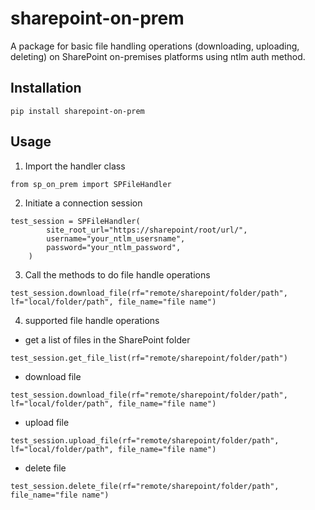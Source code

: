 # sharepoint-on-prem
A package for basic file handling operations (downloading, uploading, deleting) 
on SharePoint on-premises platforms using ntlm auth method.

## Installation
```
pip install sharepoint-on-prem
```

## Usage
1. Import the handler class  
```
from sp_on_prem import SPFileHandler
```
2. Initiate a connection session  
```
test_session = SPFileHandler(
        site_root_url="https://sharepoint/root/url/",  
        username="your_ntlm_usersname",  
        password="your_ntlm_password",
    )
 ```
 3. Call the methods to do file handle operations
 ```
test_session.download_file(rf="remote/sharepoint/folder/path", lf="local/folder/path", file_name="file name")
 ```
 4. supported file handle operations
- get a list of files in the SharePoint folder
 ```
 test_session.get_file_list(rf="remote/sharepoint/folder/path")
 ```
 - download file
 ```
test_session.download_file(rf="remote/sharepoint/folder/path", lf="local/folder/path", file_name="file name")
```
- upload file
```
test_session.upload_file(rf="remote/sharepoint/folder/path", lf="local/folder/path", file_name="file name")
```
- delete file
```
test_session.delete_file(rf="remote/sharepoint/folder/path", file_name="file name")
 ```